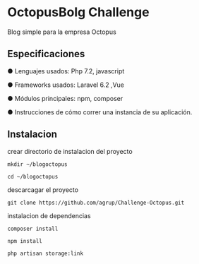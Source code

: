 # OctopusBolg Challenge

Blog simple para la empresa Octopus

## Especificaciones 

● Lenguajes usados: Php 7.2, javascript

● Frameworks usados: Laravel 6.2 ,Vue

● Módulos principales: npm, composer

● Instrucciones de cómo correr una instancia de su aplicación.

## Instalacion

crear directorio de instalacion del proyecto
```
mkdir ~/blogoctopus

cd ~/blogoctopus 
```
descarcagar el proyecto
```
git clone https://github.com/agrup/Challenge-Octopus.git
```
instalacion de dependencias 

```
composer install

npm install

php artisan storage:link
```


